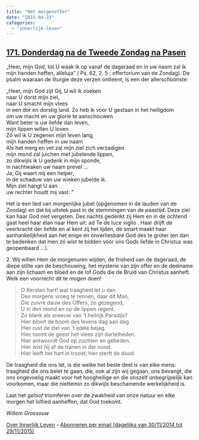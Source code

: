 ```yaml
---
title: "Het morgenoffer"
date: "2015-04-23"
categories: 
  - "innerlijk-leven"
---
```


## [171\. Donderdag na de Tweede Zondag na Pasen](http://ift.tt/1DPHeyS)

„Heer, mijn God, tot U waak ik op vanaf de dageraad en in uw naam zal ik mijn handen heffen, alleluja” ( Ps. 62, 2. 5 ; offertorium van de Zondag). De psalm waaraan de liturgie deze verzen ontleent, is een der allerschoonste:

„Heer, mijn God zijt Gij, U wil ik zoeken  
naar U dorst mijn ziel,  
naar U smacht mijn vlees  
in een dor en dorstig land. Zo heb ik voor U gestaan in het heiligdom  
om uw macht en uw glorie te aanschouwen.  
Want beter is uw liefde dan leven,  
mijn lippen willen U loven  
Zó wil ik U zegenen mijn leven lang,  
mijn handen heffen in uw naam  
Als het merg en vet zal mijn ziel zich verzadigen  
mijn mond zal juichen met jubelende lippen,  
zo dikwijls ik U gedenk in mijn sponde,  
in nachtwaken uw naam prevel …  
Ja, Gij waart mij een helper,  
in de schaduw van uw wieken jubelde ik.  
Mijn ziel hangt U aan  
uw rechter houdt mij vast. ”

Het is een lied van morgenlijke jubel (opgenomen in de lauden van de Zondag) en dat bij uitstek past in de stemmingen van de paastijd. Deze ziel kan haar God niet vergeten. Des nachts gedenkt zij Hem en in de ochtend gaat heel haar élan naar Hem uit: ad Te de luce vigilo . Haar drijft de veerkracht der liefde en al kent zij het lijden, de smart maakt haar aanhankelijkheid aan het enige en onverliesbare God des te groter (en dan te bedenken dat men zó wist te bidden vóór ons Gods liefde in Christus was geopenbaard …).

2\. Wij willen Hem de morgenuren wijden, de frisheid van de dageraad, de diepe stilte van de beschouwing, het mysterie van zijn offer en de deelname aan zijn lichaam en bloed en de lof Gods die de Bruid van Christus aanheft. Welk een voorrecht dit te _mogen_ doen!

> O Kersten hart! wat traagheid let u dan  
> Des morgens vroeg te rennen, daar dit Man,  
> Die zuivre dauw des Offers, zo gezegend,  
> U in den mond en op de lippen regent.  
> Zo blank als sneeuw van 't heilrijk Paradijs?  
> Hier bloeit de boom des levens dag aan dag  
> Hier rust de ziel van 't ijdele bejag.  
> Hier toomt de geest het vlees zijn dartelheden.  
> Hier antwoordt God op zuchten en gebeden.  
> Hier wist hij af de tranen in der nood.  
> Hier leeft het hart in troost; hier sterft de dood.

De traagheid die ons let, is die welke het beste deel is van elke mens: traagheid die ons belet te gaan, die, ook al zijn wij gegaan, ons bevangt, die ons ongevoelig maakt voor het hoogheilige en die onszelf onbegrijpelijk kan voorkomen, maar die niettemin zo dikwijls beschamende werkelijkheid is.

Laat het _geloof_ triomferen over de zwakheid van onze natuur en elke morgen het loflied aanheffen, dat God toekomt.

_Willem Grossouw_

[Over Innerlijk Leven](http://ift.tt/1y6X5mY) - [Abonneren per email (dagelijks van 30/11/2014 tot 29/11/2015)](http://eepurl.com/9P3DT)
